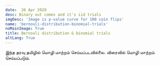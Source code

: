 ```yaml
---
date:  26 Apr 2020
desc: Binary out comes and it's iid trials
imgDesc: 'Image is p-value curve for 100 coin flips'
name: 'bernouli-distribution-binomial-trials'
noMainImage: True
title: Bernouli distribution & binomial trials
altLang: True
---
```


இந்த தரவு தமிழில் மொழி மாற்றம் செய்யப்படவில்லை. விரைவில் மொழி மாற்றம் செய்யப்படும்.

<style>
table{
    border-collapse: collapse;
    border-spacing: 0;
    border:2px solid gray;
}
th{
    border:2px solid gray;
}
td{
    border:1px solid gray;
}
</style>